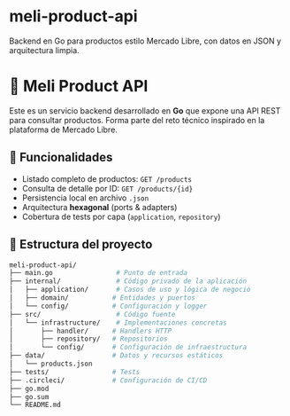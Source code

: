 # meli-product-api
Backend en Go para productos estilo Mercado Libre, con datos en JSON y arquitectura limpia.
# 🛒 Meli Product API

Este es un servicio backend desarrollado en **Go** que expone una API REST para consultar productos. Forma parte del reto técnico inspirado en la plataforma de Mercado Libre.

## 🚀 Funcionalidades

- Listado completo de productos: `GET /products`
- Consulta de detalle por ID: `GET /products/{id}`
- Persistencia local en archivo `.json`
- Arquitectura **hexagonal** (ports & adapters)
- Cobertura de tests por capa (`application`, `repository`)

## 🧱 Estructura del proyecto

```bash
meli-product-api/
├── main.go                # Punto de entrada
├── internal/              # Código privado de la aplicación
│   ├── application/       # Casos de uso y lógica de negocio
│   ├── domain/           # Entidades y puertos
│   └── config/           # Configuración y logger
├── src/                   # Código fuente
│   └── infrastructure/    # Implementaciones concretas
│       ├── handler/      # Handlers HTTP
│       ├── repository/   # Repositorios
│       └── config/       # Configuración de infraestructura
├── data/                 # Datos y recursos estáticos
│   └── products.json
├── tests/                # Tests
├── .circleci/            # Configuración de CI/CD
├── go.mod
├── go.sum
└── README.md

